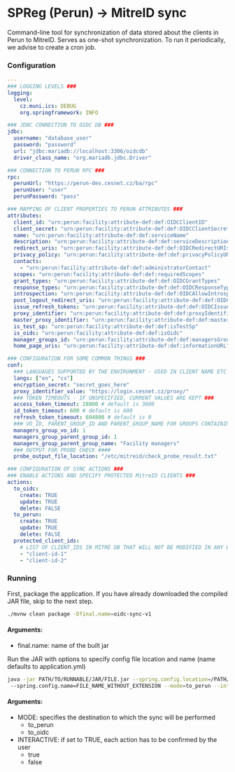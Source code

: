 # SPReg (Perun) -> MitreID sync
Command-line tool for synchronization of data stored about the clients in Perun to MitreID. 
Serves as one-shot synchronization. To run it periodically, we advise to create a cron job.

### Configuration
```yaml
---
### LOGGING LEVELS ###
logging:
  level:
    cz.muni.ics: DEBUG
    org.springframework: INFO

### JDBC CONNECTION TO OIDC DB ###
jdbc:
  username: "database_user"
  password: "password"
  url: "jdbc:mariadb://localhost:3306/oidcdb"
  driver_class_name: "org.mariadb.jdbc.Driver"

### CONNECTION TO PERUN RPC ###
rpc:
  perunUrl: "https://perun-dev.cesnet.cz/ba/rpc"
  perunUser: "user"
  perunPassword: "pass"

### MAPPING OF CLIENT PROPERTIES TO PERUN ATTRIBUTES ###
attributes:
  client_id: "urn:perun:facility:attribute-def:def:OIDCClientID"
  client_secret: "urn:perun:facility:attribute-def:def:OIDCClientSecret"
  name: "urn:perun:facility:attribute-def:def:serviceName"
  description: "urn:perun:facility:attribute-def:def:serviceDescription"
  redirect_uris: "urn:perun:facility:attribute-def:def:OIDCRedirectURIs"
  privacy_policy: "urn:perun:facility:attribute-def:def:privacyPolicyURL"
  contacts:
    - "urn:perun:facility:attribute-def:def:administratorContact"
  scopes: "urn:perun:facility:attribute-def:def:requiredScopes"
  grant_types: "urn:perun:facility:attribute-def:def:OIDCGrantTypes"
  response_types: "urn:perun:facility:attribute-def:def:OIDCResponseTypes"
  introspection: "urn:perun:facility:attribute-def:def:OIDCAllowIntrospection"
  post_logout_redirect_uris: "urn:perun:facility:attribute-def:def:OIDCPostLogoutRedirectURIs"
  issue_refresh_tokens: "urn:perun:facility:attribute-def:def:OIDCIssueRefreshTokens"
  proxy_identifier: "urn:perun:facility:attribute-def:def:proxyIdentifiers"
  master_proxy_identifier: "urn:perun:facility:attribute-def:def:masterProxyIdentifier"
  is_test_sp: "urn:perun:facility:attribute-def:def:isTestSp"
  is_oidc: "urn:perun:facility:attribute-def:def:isOidc"
  manager_groups_id: "urn:perun:facility:attribute-def:def:managersGroupId"
  home_page_uris: "urn:perun:facility:attribute-def:def:informationURL"

### CONFIGURATION FOR SOME COMMON THINGS ###
conf:
  ### LANGUAGES SUPPORTED BY THE ENVIRONMENT - USED IN CLIENT NAME ETC ###
  langs: ["en", "cs"] 
  encryption_secret: "secret_goes_here"
  proxy_identifier_value: "https://login.cesnet.cz/proxy/"
  ### TOKEN TIMEOUTS - IF UNSPECIFIED, CURRENT VALUES ARE KEPT ###
  access_token_timeout: 28800 # default is 3600
  id_token_timeout: 600 # default is 600
  refresh_token_timeout: 604800 # default is 0
  ### VO_ID, PARENT_GROUP_ID AND PARENT_GROUP_NAME FOR GROUPS CONTAINING MANAGERS ###
  managers_group_vo_id: 1
  managers_group_parent_group_id: 1
  managers_group_parent_group_name: "Facility managers"
  ### OUTPUT FOR PROBE CHECK ####
  probe_output_file_location: "/etc/mitreid/check_probe_result.txt"

### CONFIGURATION OF SYNC ACTIONS ###
### ENABLE ACTIONS AND SPECIFY PROTECTED MitreID CLIENTS ###
actions:
  to_oidc:
    create: TRUE
    update: TRUE
    delete: FALSE
  to_perun:
    create: TRUE
    update: TRUE
    delete: FALSE
  protected_client_ids:
    # LIST OF CLIENT_IDS IN MITRE DB THAT WILL NOT BE MODIFIED IN ANY WAY #
    - "client-id-1"
    - "client-id-2"
```

### Running
First, package the application. If you have already downloaded the compiled JAR file, skip to the next step.
```bash 
./mvnw clean package -Dfinal.name=oidc-sync-v1
```
#### Arguments:
* final.name: name of the built jar

Run the JAR with options to specify config file location and name (name defaults to application.yml)
```bash
java -jar PATH/TO/RUNNABLE/JAR/FILE.jar --spring.config.location=/PATH/TO/DIR/WITH/CONFIG/
 --spring.config.name=FILE_NAME_WITHOUT_EXTENSION --mode=to_perun --interactive=true
```
#### Arguments:
* MODE: specifies the destination to which the sync will be performed
  * to\_perun
  * to\_oidc
* INTERACTIVE: if set to TRUE, each action has to be confirmed by the user
  * true
  * false
